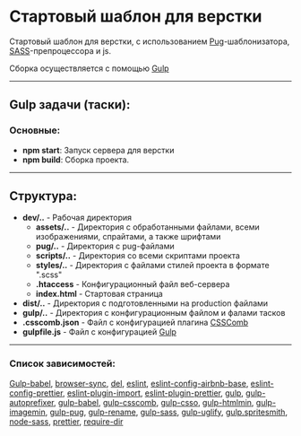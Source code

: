 # Стартовый шаблон для верстки

Стартовый шаблон для верстки, с использованием [Pug](https://pugjs.org/api/getting-started.html 'pugjs.org')-шаблонизатора, [SASS](http://sass-lang.com/ 'sass-lang.com')-препроцессора и js.

Сборка осуществляется с помощью [Gulp](http://gulpjs.com/ 'gulpjs.com')

---

## Gulp задачи (таски):

### Основные:

- **npm start**: Запуск сервера для верстки
- **npm build**: Сборка проекта.

---

## Структура:

- **dev/..** - Рабочая директория
  - **assets/..** - Директория с обработанными файлами, всеми изображениями, спрайтами, а также шрифтами
  - **pug/..** - Директория с pug-файлами
  - **scripts/..** - Директория со всеми скриптами проекта
  - **styles/..** - Директория с файлами стилей проекта в формате ".scss"
  - **.htaccess** - Конфигурационный файл веб-сервера
  - **index.html** - Стартовая страница
- **dist/..** - Директория с подготовленными на production файлами
- **gulp/..** - Директория с конфигурационным файлом и фалами тасков
- **.csscomb.json** - Файл с конфигурацией плагина [СSSComb](https://github.com/csscomb/csscomb.js 'github.com/csscomb/csscomb.js')
- **gulpfile.js** - Файл с конфигурацией [Gulp](http://gulpjs.com/ 'gulpjs.com')

---

### Список зависимостей:

[Gulp-babel](https://github.com/babel/gulp-babel),
[browser-sync](https://github.com/Browsersync/browser-sync),
[del](https://github.com/sindresorhus/del),
[eslint](https://github.com/eslint/eslint),
[eslint-config-airbnb-base](https://github.com/airbnb/javascript/tree/master/packages/eslint-config-airbnb-base),
[eslint-config-prettier](https://github.com/prettier/eslint-config-prettier),
[eslint-plugin-import](https://github.com/benmosher/eslint-plugin-import),
[eslint-plugin-prettier](https://github.com/prettier/eslint-plugin-prettier),
[gulp](https://gulpjs.com/),
[gulp-autoprefixer](https://github.com/sindresorhus/gulp-autoprefixer),
[gulp-babel](https://github.com/babel/gulp-babel),
[gulp-csscomb](https://github.com/koistya/gulp-csscomb),
[gulp-csso](https://github.com/ben-eb/gulp-csso),
[gulp-htmlmin](https://github.com/jonschlinkert/gulp-htmlmin),
[gulp-imagemin](https://github.com/sindresorhus/gulp-imagemin),
[gulp-pug](https://github.com/gulp-community/gulp-pug),
[gulp-rename](https://github.com/hparra/gulp-rename),
[gulp-sass](https://github.com/dlmanning/gulp-sass),
[gulp-uglify](https://github.com/terinjokes/gulp-uglify/),
[gulp.spritesmith](https://github.com/twolfson/gulp.spritesmith),
[node-sass](https://github.com/sass/node-sass),
[prettier](https://github.com/prettier/prettier),
[require-dir](https://github.com/aseemk/requireDir)
